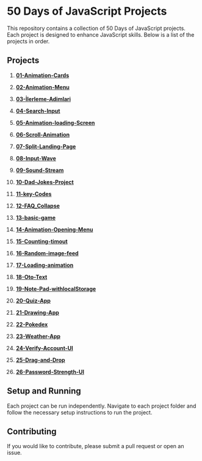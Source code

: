 ﻿# 50 Days of JavaScript Projects

This repository contains a collection of 50 Days of JavaScript projects. Each project is designed to enhance JavaScript skills. Below is a list of the projects in order.

## Projects

1. **[01-Animation-Cards](https://github.com/1Thoran/50-Days-Of-Javascript/tree/master/01-Animation-Cards)**

2. **[02-Animation-Menu](https://github.com/1Thoran/50-Days-Of-Javascript/tree/master/02-Animation-Menu)**

3. **[03-İlerleme-Adimlari](https://github.com/1Thoran/50-Days-Of-Javascript/tree/master/03-İlerleme-Adimlari)**

4. **[04-Search-Input](https://github.com/1Thoran/50-Days-Of-Javascript/tree/master/04-Search-Input)**

5. **[05-Animation-loading-Screen](https://github.com/1Thoran/50-Days-Of-Javascript/tree/master/05-Animation-loading-Screen)**

6. **[06-Scroll-Animation](https://github.com/1Thoran/50-Days-Of-Javascript/tree/master/06-Scroll-Animation)**

7. **[07-Split-Landing-Page](https://github.com/1Thoran/50-Days-Of-Javascript/tree/master/07-Split-Landing-Page)**

8. **[08-Input-Wave](https://github.com/1Thoran/50-Days-Of-Javascript/tree/master/08-Input-Wave)**

9. **[09-Sound-Stream](https://github.com/1Thoran/50-Days-Of-Javascript/tree/master/09-Sound-Stream)**

10. **[10-Dad-Jokes-Project](https://github.com/1Thoran/50-Days-Of-Javascript/tree/master/10-Dad-Jokes-Project)**

11. **[11-key-Codes](https://github.com/1Thoran/50-Days-Of-Javascript/tree/master/11-key-Codes)**

12. **[12-FAQ_Collapse](https://github.com/1Thoran/50-Days-Of-Javascript/tree/master/12-FAQ_Collapse)**

13. **[13-basic-game](https://github.com/1Thoran/50-Days-Of-Javascript/tree/master/13-basic-game)**

14. **[14-Animation-Opening-Menu](https://github.com/1Thoran/50-Days-Of-Javascript/tree/master/14-Animation-Opening-Menu)**

15. **[15-Counting-timout](https://github.com/1Thoran/50-Days-Of-Javascript/tree/master/15-Counting-timout)**

16. **[16-Random-image-feed](https://github.com/1Thoran/50-Days-Of-Javascript/tree/master/16-Random-image-feed)**

17. **[17-Loading-animation](https://github.com/1Thoran/50-Days-Of-Javascript/tree/master/17-Loading-animation)**

18. **[18-Oto-Text](https://github.com/1Thoran/50-Days-Of-Javascript/tree/master/18-Oto-Text)**

19. **[19-Note-Pad-withlocalStorage](https://github.com/1Thoran/50-Days-Of-Javascript/tree/master/19-Note-Pad-withlocalStorage)**

20. **[20-Quiz-App](https://github.com/1Thoran/50-Days-Of-Javascript/tree/master/20-Quiz-App)**

21. **[21-Drawing-App](https://github.com/1Thoran/50-Days-Of-Javascript/tree/master/21-Drawing-App)**

22. **[22-Pokedex](https://github.com/1Thoran/50-Days-Of-Javascript/tree/master/22-Pokedex)**

23. **[23-Weather-App](https://github.com/1Thoran/50-Days-Of-Javascript/tree/master/23-Weather-App)**

24. **[24-Verify-Account-UI](https://github.com/1Thoran/50-Days-Of-Javascript/tree/master/24-Verify-Account-UI)**

25. **[25-Drag-and-Drop](https://github.com/1Thoran/50-Days-Of-Javascript/tree/master/25-Drag-and-Drop)**

26. **[26-Password-Strength-UI](https://github.com/1Thoran/50-Days-Of-Javascript/tree/master/26-Password-Strength-UI)**

## Setup and Running

Each project can be run independently. Navigate to each project folder and follow the necessary setup instructions to run the project.

## Contributing

If you would like to contribute, please submit a pull request or open an issue.

